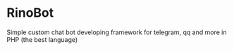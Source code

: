 # RinoBot
Simple custom chat bot developing framework for telegram, qq and more in PHP (the best language)
